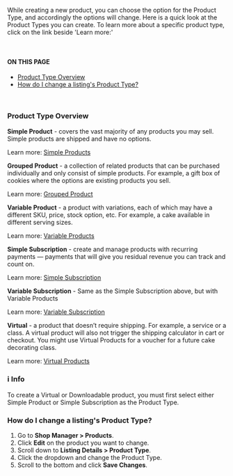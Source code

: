 While creating a new product, you can choose the option for the Product Type, and accordingly the options will change. Here is a quick look at the Product Types you can create.  To learn more about a specific product type, click on the link beside 'Learn more:'

<br>
<section class="index-list">
  <h4>ON THIS PAGE</h4>

- [Product Type Overview](#product-type-overview)
- [How do I change a listing's Product Type?](#how-do-i-change-a-listings-product-type)

</section>
<br>  

### Product Type Overview

**Simple Product** - covers the vast majority of any products you may sell. Simple products are shipped and have no options.

Learn more: [Simple Products](https://frosting.helpscoutdocs.com/article/154-simple-products)

**Grouped Product** - a collection of related products that can be purchased individually and only consist of simple products. For example, a gift box of cookies where the options are existing products you sell.

Learn more: [Grouped Product](https://frosting.helpscoutdocs.com/article/166-grouped-products)

**Variable Product** - a product with variations, each of which may have a different SKU, price, stock option, etc. For example, a cake available in different serving sizes.

Learn more: [Variable Products](https://frosting.helpscoutdocs.com/article/153-variable-products)

**Simple Subscription** - create and manage products with recurring payments — payments that will give you residual revenue you can track and count on.

Learn more: [Simple Subscription](https://frosting.helpscoutdocs.com/article/167-subscriptions)

**Variable Subscription** - Same as the Simple Subscription above, but with Variable Products

Learn more: [Variable Subscription](https://frosting.helpscoutdocs.com/article/167-subscriptions)

**Virtual** - a product that doesn’t require shipping. For example, a service or a class. A virtual product will also not trigger the shipping calculator in cart or checkout.  You might use Virtual Products for a voucher for a future cake decorating class.

Learn more: [Virtual Products](https://frosting.helpscoutdocs.com/article/168-virtual-products-like-classes)


<section class="callout-blue">
<h3>ℹ Info</h3>
<p>To create a Virtual or Downloadable product, you must first select either Simple Product or Simple Subscription as the Product Type.</p>
</section>

### How do I change a listing's Product Type?

1. Go to **Shop Manager > Products**.
2. Click **Edit** on the product you want to change.
3. Scroll down to **Listing Details > Product Type**.
4. Click the dropdown and change the Product Type.
5. Scroll to the bottom and click **Save Changes**.